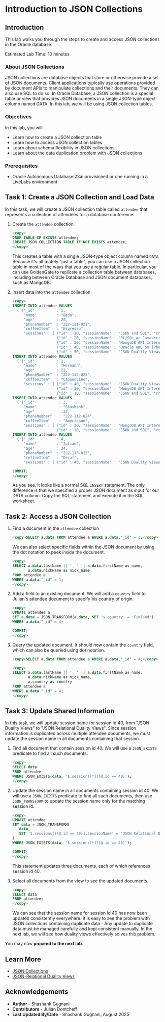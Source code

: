 # Introduction to JSON Collections

## Introduction

This lab walks you through the steps to create and access JSON collections in the Oracle database.

Estimated Lab Time: 10 minutes

### About JSON Collections

JSON collections are database objects that store or otherwise provide a set of JSON documents. Client applications typically use operations provided by document APIs to manipulate collections and their documents. They can also use SQL to do so. In Oracle Database, a JSON collection is a special table or view that provides JSON documents in a single JSON-type object column named DATA. In this lab, we will be using JSON collection tables.

### Objectives

In this lab, you will:

* Learn how to create a JSON collection table
* Learn how to access JSON collection tables
* Learn about schema flexibility in JSON collections
* Learn about the data duplication problem with JSON collections

### Prerequisites

* Oracle Autonomous Database 23ai provisioned or one running in a LiveLabs environment

## Task 1: Create a JSON Collection and Load Data

In this task, we will create a JSON collection table called `attendee` that represents a collection of attendees for a database conference.

1. Create the `attendee` collection.

   ```sql
   <copy>
   DROP TABLE IF EXISTS attendee;
   CREATE JSON COLLECTION TABLE IF NOT EXISTS attendee;
   </copy>
   ```

   This creates a table with a single JSON-type object column named `DATA`. Because it's ultimately "just a table", you can use a JSON collection table in most of the ways that you use a regular table. In particular, you can use GoldenGate to replicate a collection table between databases, including between Oracle Database and JSON document databases, such as MongoDB.

2. Insert data into the `attendee` collection.

   ```sql
   <copy>
   INSERT INTO attendee VALUES
     ('{"_id"          : 1,
        "name"         : "Beda",
        "age"          : 20,
        "phoneNumber"  : "222-111-021",
        "coffeeItem"   : "Espresso",
        "sessions" : [ {"id" : 10, "sessionName" : "JSON and SQL", "credits" : 3, "testScore": 90},
                       {"id" : 20, "sessionName" : "PL/SQL or Javascript", "credits" : 4, "testScore": 70},
                       {"id" : 30, "sessionName" : "MongoDB API Internals", "credits" : 5, "testScore": 75},
                       {"id" : 40, "sessionName" : "Oracle ADB on iPhone", "credits" : 3, "testScore": 45},
                       {"id" : 50, "sessionName" : "JSON Duality Views", "credits" : 3, "testScore": 70} ]}');
   INSERT INTO attendee VALUES
     ('{"_id"          : 2,
        "name"         : "Hermann",
        "age"          : 22,
        "phoneNumber"  : "222-112-023",
        "coffeeItem"   : "Cappuccino",
        "sessions" : [ {"id" : 40, "sessionName" : "JSON Duality Views", "credits" : 3, "testScore": 60},
                       {"id" : 30, "sessionName" : "MongoDB API Internals", "credits" : 5, "testScore": 70},
                       {"id" : 10, "sessionName" : "JSON and SQL", "credits" : 3, "testScore": 50} ]}');
   INSERT INTO attendee VALUES
     ('{"_id"           : 3,
        "name"          : "Shashank",
        "age"           : 23,
        "phoneNumber"   : "222-112-024",
        "coffeeItem"    : "Americano",
        "sessions" : [ {"id" : 30, "sessionName" : "MongoDB API Internals", "credits" : 5, "testScore": 60},
                       {"id" : 10, "sessionName" : "JSON and SQL", "credits" : 3, "testScore": 50} ]}');
   INSERT INTO attendee VALUES
     ('{"_id"          : 4,
        "name"         : "Julian",
        "age"          : 24,
        "phoneNumber"  : "222-113-025",
        "coffeeItem"   : "Decaf",
        "sessions" : [ {"id" : 40, "sessionName" : "JSON Duality Views", "credits" : 3, "testScore": 35} ]}');

   COMMIT;
   </copy>
   ```

   As you see, it looks like a normal SQL `INSERT` statement. The only difference is that we specified a proper JSON document as input for our DATA column. Copy the SQL statement and execute it in the SQL worksheet.

## Task 2: Access a JSON Collection

1. Find a document in the `attendee` collection

   ```sql
   <copy>SELECT a.data FROM attendee a WHERE a.data."_id" = 1;</copy>
   ```

   We can also select specific fields within the JSON document by using the dot notation to peek inside the document.

   ```sql
   <copy>
   SELECT a.data.lastName || ', ' || a.data.firstName as name,
          a.data.nickName as nick_name
   FROM attendee a
   WHERE a.data."_id" = 1;
   </copy>
   ```

2. Add a field to an existing document. We will add a `country` field to Julian's attendee document to specify his country of origin.

   ```sql
   <copy>
   UPDATE attendee a
   SET a.data = JSON_TRANSFORM(a.data, SET '$.country' = 'Finland')
   WHERE a.data."_id" = 4;

   COMMIT;
   </copy>
   ```

3. Query the updated document. It should now contain the `country` field, which can also be queried using dot notation.

   ```sql
   <copy>SELECT a.data FROM attendee a WHERE a.data."_id" = 4;</copy>
   ```

   ```sql
   <copy>
   SELECT a.data.lastName || ', ' || a.data.firstName as name,
          a.data.nickName as nick_name,
          a.country as country
   FROM attendee a
   WHERE a.data."_id" = 4;
   </copy>
   ```

## Task 3: Update Shared Information

In this task, we will update session name for session id 40, from "JSON Duality Views" to "JSON Relational Duality Views". Since session information is duplicated across multiple attendee documents, we must update the session name in all documents containing that session.

1. Find all document that contain session id 40. We will use a `JSON_EXISTS` predicate to find all such documents.

   ```sql
   <copy>
   SELECT data
   FROM attendee
   WHERE JSON_EXISTS(data, '$.sessions[*]?(@.id == 40)');
   </copy>
   ```

2. Update the session name in all documents containing session id 40. We will use a `JSON_EXISTS` predicate to find all such documents, then use `JSON_TRANSFORM` to update the session name only for the matching session id.

   ```sql
   <copy>
   UPDATE attendee
   SET data = JSON_TRANSFORM(
      data,
      SET '$.sessions[?(@.id == 40)].sessionName' = 'JSON Relational Duality Views'
   )
   WHERE JSON_EXISTS(data, '$.sessions[*]?(@.id == 40)');

   COMMIT;
   </copy>
   ```

   This statement updates three documents, each of which references session id 40.

3. Select all documents from the view to see the updated documents.

   ```sql
   <copy>
   SELECT data
   FROM attendee;
   </copy>
   ```

   We can see that the session name for session id 40 has now been updated consistently everywhere. It is easy to see the problem with JSON collections containing duplicate data - Any update to duplicate data must be managed carefully and kept consistent manually. In the next lab, we will see how duality views effectively solves this problem.

You may now **proceed to the next lab**.

## Learn More

* [JSON Collections](https://docs.oracle.com/en/database/oracle/oracle-database/23/adjsn/json-collections.html)
* [JSON-Relational Duality Views](https://docs.oracle.com/en/database/oracle/oracle-database/23/jsnvu/overview-json-relational-duality-views.html)

## Acknowledgements

* **Author** - Shashank Gugnani
* **Contributors** - Julian Dontcheff
* **Last Updated By/Date** - Shashank Gugnani, August 2025
